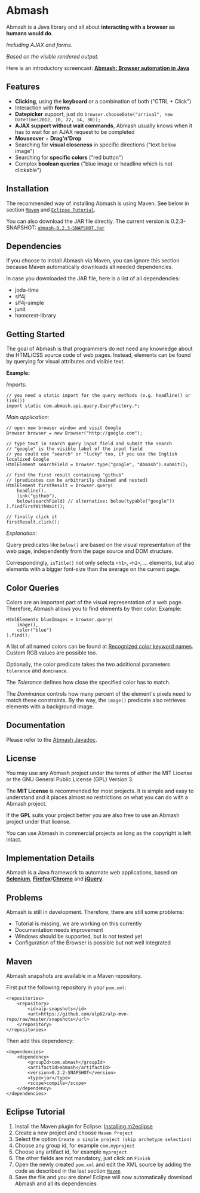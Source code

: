 Abmash
======
Abmash is a Java library and all about **interacting with a browser as humans would do**.

*Including AJAX and forms.*

*Based on the visible rendered output.*

Here is an introductory screencast: [**Abmash: Browser automation in Java**](http://www.youtube.com/watch?v=Il0191C8fg8)

Features
--------
* **Clicking**, using the **keyboard** or a combination of both ("CTRL + Click")
* Interaction with **forms**
* **Datepicker** support, just do `browser.chooseDate("arrival", new DateTime(2012, 10, 22, 14, 30));` 
* **AJAX support without wait commands**, Abmash usually knows when it has to wait for an AJAX request to be completed
* **Mouseover** + **Drag'n'Drop**
* Searching for **visual closeness** in specific directions ("text below image")
* Searching for **specific colors** ("red button")
* Complex **boolean queries** ("blue image or headline which is not clickable")

Installation
-----------
The recommended way of installing Abmash is using Maven. See below in section [`Maven`](#maven) and [`Eclipse Tutorial`](#eclipse-tutorial).

You can also download the JAR file directly. The current version is 0.2.3-SNAPSHOT: [`abmash-0.2.3-SNAPSHOT.jar`](https://github.com/alp82/alp-mvn-repo/blob/master/snapshots/com/abmash/abmash/0.2.3-SNAPSHOT/abmash-0.2.3-SNAPSHOT.jar)

Dependencies
-----------
If you choose to install Abmash via Maven, you can ignore this section because Maven automatically downloads all needed dependencies.

In case you downloaded the JAR file, here is a list of all dependencies:
* joda-time
* slf4j
* slf4j-simple
* junit
* hamcrest-library

Getting Started
-----------
The goal of Abmash is that programmers do not need any knowledge about the HTML/CSS source code of web pages.
Instead, elements can be found by querying for visual attributes and visible text.

**Example:**

*Imports:*

	// you need a static import for the query methods (e.g. headline() or link())
	import static com.abmash.api.query.QueryFactory.*;
	
*Main application:*

	// open new browser window and visit Google
	Browser browser = new Browser("http://google.com");
  
	// type text in search query input field and submit the search
	// "google" is the visible label of the input field
	// you could use "search" or "lucky" too, if you use the English localized Google
	HtmlElement searchField = browser.type("google", "Abmash").submit();

	// find the first result containing "github"
	// (predicates can be arbitrarily chained and nested)
	HtmlElement firstResult = browser.query(
	    headline(),
	    link("github"),
	    below(searchField) // alternative: below(typable("google"))
	).findFirstWithWait();
	
	// finally click it
	firstResult.click();

*Explanation:*

Query predicates like `below()` are based on the visual representation of the web
page, independently from the page source and DOM structure.

Correspondingly, `isTitle()` not only selects `<h1>`, `<h2>`, ... elements, but also
elements with a bigger font-size than the average on the current page.

Color Queries
-------------
Colors are an important part of the visual representation of a web page. Therefore, Abmash allows you to
find elements by their color. Example:

	HtmlElements blueImages = browser.query(
		image(),
		color("blue")
	).find();

A list of all named colors can be found at [Recognized color keyword names](http://www.w3.org/TR/SVG/types.html#ColorKeywords).
Custom RGB values are possible too.

Optionally, the color predicate takes the two additional parameters `tolerance` and `dominance`.

The *Tolerance* defines how close the specified color has to match.

The *Dominance* controls how many percent of the element's pixels need to match these constraints.
By the way, the `image()` predicate also retrieves elements with a background image.

Documentation
-------------
Please refer to the [Abmash Javadoc](http://alp82.github.com/abmash/doc/).

License
-------
You may use any Abmash project under the terms of either the MIT License or the GNU General Public License (GPL) Version 3.

The **MIT License** is recommended for most projects. It is simple and easy to understand and it places almost no restrictions
on what you can do with a Abmash project.

If the **GPL** suits your project better you are also free to use an Abmash project under that license.

You can use Abmash in commercial projects as long as the copyright is left intact.

Implementation Details
----------------------
Abmash is a Java framework to automate web applications, based on **[Selenium](http://seleniumhq.org/)**,
**[Firefox](http://www.mozilla.org/firefox/)**/**[Chrome](http://www.google.com/chrome/)** and **[jQuery](http://jquery.com/)**.

Problems
----------------------
Abmash is still in development. Therefore, there are still some problems:

* Tutorial is missing, we are working on this currently
* Documentation needs improvement
* Windows should be supported, but is not tested yet
* Configuration of the Browser is possible but not well integrated 

Maven
-----
Abmash snapshots are available in a Maven repository.

First put the following repository in your `pom.xml`:

	<repositories>
		<repository>
			<id>alp-snapshots</id>
			<url>https://github.com/alp82/alp-mvn-repo/raw/master/snapshots</url>
		</repository>
	</repositories>

Then add this dependency:

	<dependencies>
		<dependency>
			<groupId>com.abmash</groupId>
			<artifactId>abmash</artifactId>
			<version>0.2.2-SNAPSHOT</version>
			<type>jar</type>
			<scope>compile</scope>
		</dependency>
	</dependencies>

Eclipse Tutorial
----------------
1. Install the Maven plugin for Eclipse: [Installing m2eclipse](http://www.eclipse.org/m2e/download/)
2. Create a new project and choose `Maven Project`
3. Select the option `Create a simple project (skip archetype selection)`
4. Choose any group id, for example `com.myproject`
5. Choose any artifact id, for example `myproject`
6. The other fields are not mandatory, just click on `Finish`
7. Open the newly created `pom.xml` and edit the XML source by adding the code as described in the last section [`Maven`](#maven)
8. Save the file and you are done! Eclipse will now automatically download Abmash and all its dependencies 
